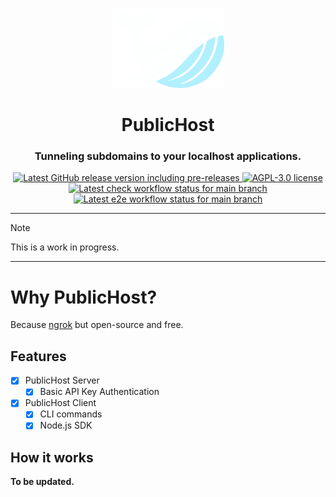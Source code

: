 <p align="center">
  <img alt="FirePT Logo" height="128" src="https://raw.githubusercontent.com/ivangabriele/publichost/main/packages/server/public/logo.1.png" />
</p>
<h1 align="center">PublicHost</h1>
<h3 align="center">Tunneling subdomains to your localhost applications.</h3>
<p align="center">
  <a aria-label="Go to the latest Github release" href="https://github.com/ivangabriele/publichost/releases">
    <img alt="Latest GitHub release version including pre-releases" src="https://img.shields.io/github/v/release/ivangabriele/publichost?include_prereleases&sort=semver&style=for-the-badge&labelColor=000">
  </a>
  <a aria-label="Open the AGPL-3.0 license" href="https://github.com/ivangabriele/publichost/blob/main/LICENSE">
    <img alt="AGPL-3.0 license" src="https://img.shields.io/github/license/ivangabriele/publichost?style=for-the-badge&labelColor=000">
  </a>
  <a aria-label="Go to the main branch check workflow history" href="https://github.com/ivangabriele/publichost/actions?query=branch%3Amain+workflow%3ACheck">
    <img alt="Latest check workflow status for main branch" src="https://img.shields.io/github/actions/workflow/status/ivangabriele/publichost/check.yml?branch=main&label=Check&style=for-the-badge&labelColor=000">
  </a>
  <a aria-label="Go to the main branch e2e workflow history" href="https://github.com/ivangabriele/publichost/actions?query=branch%3Amain+workflow%3AE2E">
    <img alt="Latest e2e workflow status for main branch" src="https://img.shields.io/github/actions/workflow/status/ivangabriele/publichost/e2e.yml?branch=main&label=E2E&style=for-the-badge&labelColor=000">
  </a>
</p>

---

> [!NOTE]  
> This is a work in progress.

---

# Why PublicHost?

Because [ngrok](https://ngrok.com) but open-source and free.

## Features

- [x] PublicHost Server
  - [x] Basic API Key Authentication
- [x] PublicHost Client
  - [x] CLI commands
  - [x] Node.js SDK

## How it works

**To be updated.**

<!-- ```mermaid
sequenceDiagram
    participant User as User Browser
    participant Server as PublicHost Server
    participant Client as PublicHost Client
    participant App as Local Application (localhost:8080)

    User->>Server: 1. HTTP Request (GET /hi) to http://default.localhost:3000/hi
    Server->>Client: 2. Forward request via WebSocket
    Client->>App: 3. Forward request to http://localhost:8080/hi
    App->>Client: 4. Local Application processes and sends response
    Client->>Server: 5. Forward response via WebSocket
    Server->>User: 6. HTTP Response (200 OK)
``` -->
